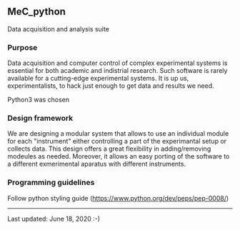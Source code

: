 ## MeC_python
Data acquisition and analysis suite

### Purpose
Data acquisition and computer control of complex experimental systems is essential for both academic and indistrial research.  Such software is rarely available for a cutting-edge experimental systems.  It is up us, experimentalists, to hack just enough to get data and results we need. 

Python3 was chosen 

### Design framework
We are designing a modular system that allows to use an individual module for each "instrument" either controlling a part of the experimantal setup or collects data.  This design offers a great flexibility in adding/removing modeules as needed.  Moreover, it allows an easy porting of the software to a different exmerimental aparatus with different instruments. 

### Programming guidelines
Follow python styling guide (https://www.python.org/dev/peps/pep-0008/)

---   
Last updated: June 18, 2020 :-)

